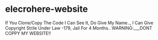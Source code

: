 # elecrohere-website

If You Clone/Copy The Code I Can See It, Do Give My Name.., I Can Give Copyright Strile Under Law -179, Jail For 4 Months.. WARNING:___DONT COPPY MY WEBSITE!!
